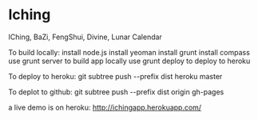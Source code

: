 Iching
======

IChing, BaZi, FengShui, Divine, Lunar Calendar

To build locally:
	install node.js
	install yeoman
	install grunt
	install compass
	use grunt server to build app locally
	use grunt deploy to deploy to heroku

To deploy to heroku:
	git subtree push --prefix dist heroku master

To deplot to github:
	git subtree push --prefix dist origin gh-pages

a live demo is on heroku:
	http://ichingapp.herokuapp.com/